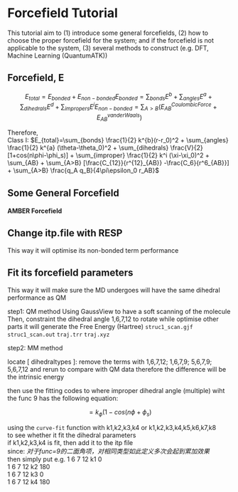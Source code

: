 # Forcefield Tutorial

This tutorial aim to (1) introduce some general forcefields, (2) how to choose the proper forcefield for the system;
and if the forcefield is not applicable to the system, (3) several methods to construct (e.g. DFT, Machine Learning (QuantumATK))

## Forcefield, E
```math
E_{total}=E_{bonded}+E_{non-bonded}  

E_{bonded}=\sum_{bonds} E^{b}+\sum_{angles} E^{a}+\sum_{dihedrals} E^{d}+\sum_{impropers} E^{i}  

E_{non-bonded}=\sum_{A>B}(E^{Coulombic Force}_{AB}+E^{van der Waals}_{AB})  
```
Therefore,  
Class I: 
$`E_{total}=\sum_{bonds} \frac{1}{2} k^{b}(r-r_0)^2 + \sum_{angles} \frac{1}{2} k^{a} (\theta-\theta_0)^2 + \sum_{dihedrals} \frac{V}{2} [1+cos(n\phi-\phi_s)] + \sum_{improper} \frac{1}{2} k^i (\xi-\xi_0)^2 + \sum_{AB} + \sum_{A>B} [\frac{C_{12}}{r^{12}_{AB}}
-\frac{C_6}{r^6_{AB}}] + \sum_{A>B} \frac{q_A q_B}{4\pi\epsilon_0 r_AB}`$

## Some General Forcefield

#### AMBER Forcefield 


## Change itp.file with RESP 
This way it will optimise its non-bonded term performance 

## Fit its forcefield parameters
This way it will make sure the MD undergoes will have the same dihedral performance as QM

step1: QM method 
Using GaussView to have a soft scanning of the molecule 
Then, constraint the dihedral angle 1,6,7,12 to rotate while optimise other parts 
it will generate the Free Energy (Hartree)
`struc1_scan.gjf` `struc1_scan.out`
`traj.trr` `traj.xyz`

step2: MM method

locate [ dihedraltypes ]:
remove the terms with 1,6,7,12; 1,6,7,9; 5,6,7,9; 5,6,7,12 and rerun to compare with QM data
therefore the difference will be the intrinsic energy 

then use the fitting codes to 
where improper dihedral angle (multiple) wiht the func 9 has the following equation:
```math
=k_{\phi}(1-cos(n\phi+\phi_{s})  
```
using the `curve-fit` function with k1,k2,k3,k4 or k1,k2,k3,k4,k5,k6,k7,k8  
to see whether it fit the dihedral parameters  
if k1,k2,k3,k4 is fit, then add it to the itp file  
since: *对于func=9的二面角项，对相同类型如此定义多次会起到累加效果*  
then simply put e.g. 1 6 7 12 k1 0  
                     1 6 7 12 k2 180  
                     1 6 7 12 k3 0  
                     1 6 7 12 k4 180  
